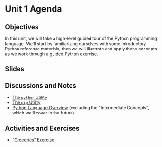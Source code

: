 # Unit 1 Agenda

## Objectives

In this unit, we will take a high-level guided tour of the Python programming language. We'll start by familiarizing ourselves with some introductory Python reference materials, then we will illustrate and apply these concepts as we work through a guided Python exercise.

## Slides

## Discussions and Notes

  + [The `python` Utility](/notes/python.md)
  + [The `pip` Utility](/notes/pip.md)
  + [Python Language Overview](/notes/python/README.md) (excluding the "Intermediate Concepts", which we'll cover in the future)

## Activities and Exercises

  + ["Groceries" Exercise](/exercises/groceries.md)
